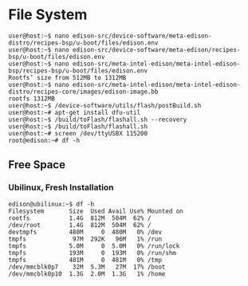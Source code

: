 File System
==

    user@host:~$ nano edison-src/device-software/meta-edison-distro/recipes-bsp/u-boot/files/edison.env
    user@host:~$ nano edison-src/device-software/meta-edison/recipes-bsp/u-boot/files/edison.env
    user@host:~$ nano edison-src/meta-intel-edison/meta-intel-edison-bsp/recipes-bsp/u-boot/files/edison.env
    Rootfs’ size from 512MB to 1312MB
    user@host:~$ nano edison-src/meta-intel-edison/meta-intel-edison-distro/recipes-core/images/edison-image.bb
    rootfs 1312MB
    user@host:~$ /device-software/utils/flash/postBuild.sh
    user@host:~# apt-get install dfu-util
    user@host:~$ /build/toFlash/flashall.sh --recovery
    user@host:~$ /build/toFlash/flashall.sh
    user@host:~# screen /dev/ttyUSBX 115200
    root@edison:~# df -h
    
## Free Space

### Ubilinux, Fresh Installation

    edison@ubilinux:~$ df -h
    Filesystem       Size  Used Avail Use% Mounted on
    rootfs           1.4G  812M  504M  62% /
    /dev/root        1.4G  812M  504M  62% /
    devtmpfs         480M     0  480M   0% /dev
    tmpfs             97M  292K   96M   1% /run
    tmpfs            5.0M     0  5.0M   0% /run/lock
    tmpfs            193M     0  193M   0% /run/shm
    tmpfs            481M     0  481M   0% /tmp
    /dev/mmcblk0p7    32M  5.3M   27M  17% /boot
    /dev/mmcblk0p10  1.3G  2.0M  1.3G   1% /home
